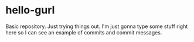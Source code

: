 # hello-gurl
Basic repository. Just trying things out.
I'm just gonna type some stuff right here so I can see an example of commits and commit messages.
